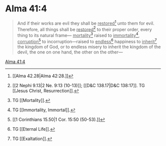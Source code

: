 # Alma 41:4

> And if their works are evil they shall be <u>restored</u>[^a] unto them for evil. Therefore, all things shall be <u>restored</u>[^b] to their proper order, every thing to its natural frame— <u>mortality</u>[^c] raised to <u>immortality</u>[^d], <u>corruption</u>[^e] to incorruption—raised to <u>endless</u>[^f] happiness to <u>inherit</u>[^g] the kingdom of God, or to endless misery to inherit the kingdom of the devil, the one on one hand, the other on the other—

[Alma 41:4](https://www.churchofjesuschrist.org/study/scriptures/bofm/alma/41?lang=eng&id=p4#p4)


[^a]: [[Alma 42.28|Alma 42:28.]]
[^b]: [[2 Nephi 9.13|2 Ne. 9:13 (10-13)]]; [[D&C 138.17|D&C 138:17]]. TG [[Jesus Christ, Resurrection]].
[^c]: TG [[Mortality]].
[^d]: TG [[Immortality, Immortal]].
[^e]: [[1 Corinthians 15.50|1 Cor. 15:50 (50-53).]]
[^f]: TG [[Eternal Life]].
[^g]: TG [[Exaltation]].
